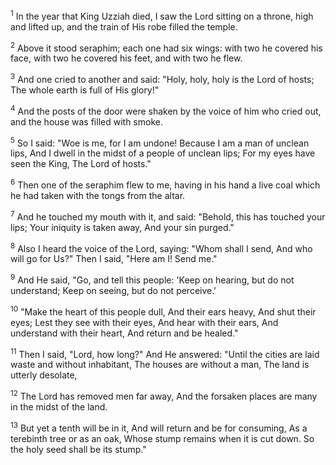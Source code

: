 <sup>1</sup> 
In the year that King Uzziah died, I saw the Lord sitting on a throne, high and lifted up, and the train of His robe filled the temple. 

<sup>2</sup> 
Above it stood seraphim; each one had six wings: with two he covered his face, with two he covered his feet, and with two he flew. 

<sup>3</sup> 
And one cried to another and said: "Holy, holy, holy is the Lord of hosts; The whole earth is full of His glory!" 

<sup>4</sup> 
And the posts of the door were shaken by the voice of him who cried out, and the house was filled with smoke. 

<sup>5</sup> 
So I said: "Woe is me, for I am undone! Because I am a man of unclean lips, And I dwell in the midst of a people of unclean lips; For my eyes have seen the King, The Lord of hosts." 

<sup>6</sup> 
Then one of the seraphim flew to me, having in his hand a live coal which he had taken with the tongs from the altar. 

<sup>7</sup> 
And he touched my mouth with it, and said: "Behold, this has touched your lips; Your iniquity is taken away, And your sin purged." 

<sup>8</sup> 
Also I heard the voice of the Lord, saying: "Whom shall I send, And who will go for Us?" Then I said, "Here am I! Send me." 

<sup>9</sup> 
And He said, "Go, and tell this people: 'Keep on hearing, but do not understand; Keep on seeing, but do not perceive.' 

<sup>10</sup> 
"Make the heart of this people dull, And their ears heavy, And shut their eyes; Lest they see with their eyes, And hear with their ears, And understand with their heart, And return and be healed." 

<sup>11</sup> 
Then I said, "Lord, how long?" And He answered: "Until the cities are laid waste and without inhabitant, The houses are without a man, The land is utterly desolate, 

<sup>12</sup> 
The Lord has removed men far away, And the forsaken places are many in the midst of the land. 

<sup>13</sup> 
But yet a tenth will be in it, And will return and be for consuming, As a terebinth tree or as an oak, Whose stump remains when it is cut down. So the holy seed shall be its stump."